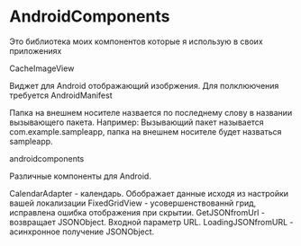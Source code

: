 AndroidComponents
=================

Это библиотека моих компонентов которые я использую в своих приложениях

CacheImageView

Виджет для Android отображающий изобржения.
Для полклюючения требуется
AndroidManifest
  <uses-permission android:name="android.permission.INTERNET" />
  <uses-permission android:name="android.permission.WRITE_EXTERNAL_STORAGE" />
    
Папка на внешнем носителе назвается по последнему слову в названии вызывающего пакета.
Например:
Вызывающий пакет называется com.example.sampleapp, папка на внешнем носителе будет назваться sampleapp.

androidcomponents

Различные компоненты для Android.

CalendarAdapter - календарь. Обображает данные исходя из настройки вашей локализации
FixedGridView - усовершенствованнй грид, исправлена ошибка отображения при скрытии.
GetJSONfromUrl - возвращает JSONObject. Входной параметр URL.
LoadingJSONfromURL - асинхронное получение JSONObject.
 
